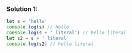 ### Solution 1:
```js
let s = 'hello'
console.log(s) // hello
console.log(s + ' literal') // hello literal
let s2 = s + ' literal'
console.log(s2) // hello literal
```
